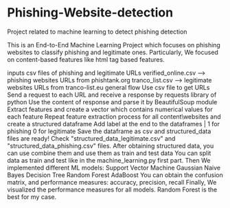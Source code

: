 # Phishing-Website-detection
Project related to machine learning to detect phishing detection


This is an End-to-End Machine Learning Project which focuses on phishing websites to classify phishing and legitimate ones.
Particularly, We focused on content-based features like html tag based features.

inputs
csv files of phishing and legitimate URLs
verified_online.csv --> phishing websites URLs from phishtank.org
tranco_list.csv --> legitimate websites URLs from tranco-list.eu
general flow
Use csv file to get URLs
Send a request to each URL and receive a response by requests library of python
Use the content of response and parse it by BeautifulSoup module
Extract features and create a vector which contains numerical values for each feature
Repeat feature extraction process for all content\websites and create a structured dataframe
Add label at the end to the dataframes | 1 for phishing 0 for legitimate
Save the dataframe as csv and structured_data files are ready!
Check "structured_data_legitimate.csv" and "structured_data_phishing.csv" files.
After obtaining structured data, you can use combine them and use them as train and test data
You can split data as train and test like in the machine_learning.py first part.
Then We implemented different ML models:
Support Vector Machine
Gaussian Naive Bayes
Decision Tree
Random Forest
AdaBoost
You can obtain the confusion matrix, and performance measures: accuracy, precision, recall
Finally, We visualized the performance measures for all models.
Random Forest is the best for my case.
